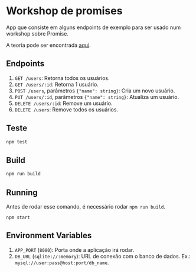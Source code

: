 # Workshop de promises

App que consiste em alguns endpoints de exemplo para ser usado num workshop sobre Promise.

A teoria pode ser encontrada [aqui](https://gist.github.com/eduardo-matos/59b863927d91c91c64b01a561b2ff8a8).

## Endpoints

1. `GET /users`: Retorna todos os usuários.
1. `GET /users/:id`: Retorna 1 usuário.
1. `POST /users`, parâmetros `{"name": string}`: Cria um novo usuário.
1. `PUT /users/:id`, parâmetros `{"name": string}`: Atualiza um usuário.
1. `DELETE /users/:id`: Remove um usuário.
1. `DELETE /users`: Remove todos os usuários.

## Teste

```sh
npm test
```

## Build

```sh
npm run build
```

## Running

Antes de rodar esse comando, é necessário rodar `npm run build`.

```
npm start
```

## Environment Variables

1. `APP_PORT` (`8080`): Porta onde a aplicação irá rodar.
1. `DB_URL` (`sqlite://:memory`): URL de conexão com o banco de dados. Ex.: `mysql://user:pass@host:port/db_name`.
